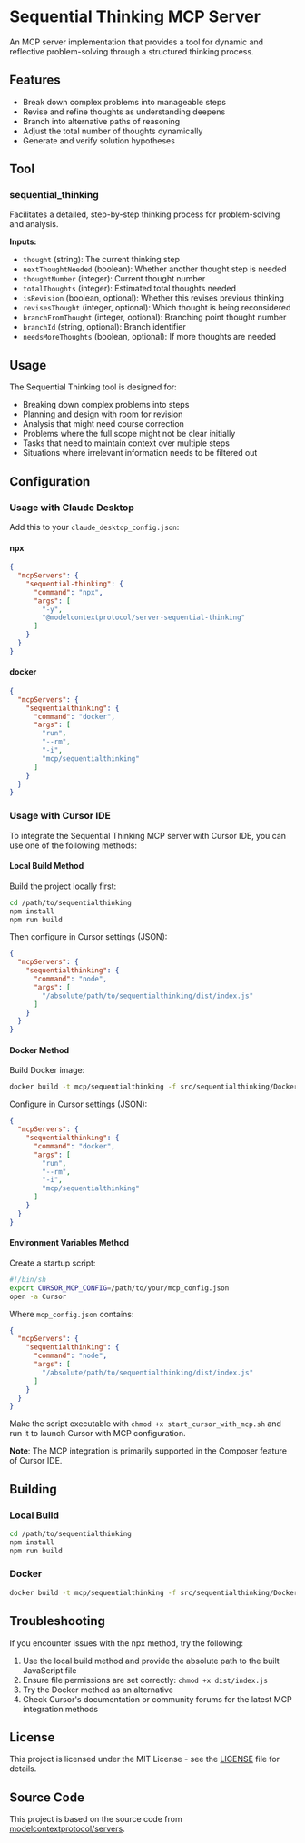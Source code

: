 # Sequential Thinking MCP Server

An MCP server implementation that provides a tool for dynamic and reflective problem-solving through a structured thinking process.

## Features

- Break down complex problems into manageable steps
- Revise and refine thoughts as understanding deepens
- Branch into alternative paths of reasoning
- Adjust the total number of thoughts dynamically
- Generate and verify solution hypotheses

## Tool

### sequential_thinking

Facilitates a detailed, step-by-step thinking process for problem-solving and analysis.

**Inputs:**
- `thought` (string): The current thinking step
- `nextThoughtNeeded` (boolean): Whether another thought step is needed
- `thoughtNumber` (integer): Current thought number
- `totalThoughts` (integer): Estimated total thoughts needed
- `isRevision` (boolean, optional): Whether this revises previous thinking
- `revisesThought` (integer, optional): Which thought is being reconsidered
- `branchFromThought` (integer, optional): Branching point thought number
- `branchId` (string, optional): Branch identifier
- `needsMoreThoughts` (boolean, optional): If more thoughts are needed

## Usage

The Sequential Thinking tool is designed for:
- Breaking down complex problems into steps
- Planning and design with room for revision
- Analysis that might need course correction
- Problems where the full scope might not be clear initially
- Tasks that need to maintain context over multiple steps
- Situations where irrelevant information needs to be filtered out

## Configuration

### Usage with Claude Desktop

Add this to your `claude_desktop_config.json`:

#### npx

```json
{
  "mcpServers": {
    "sequential-thinking": {
      "command": "npx",
      "args": [
        "-y",
        "@modelcontextprotocol/server-sequential-thinking"
      ]
    }
  }
}
```

#### docker

```json
{
  "mcpServers": {
    "sequentialthinking": {
      "command": "docker",
      "args": [
        "run",
        "--rm",
        "-i",
        "mcp/sequentialthinking"
      ]
    }
  }
}
```

### Usage with Cursor IDE

To integrate the Sequential Thinking MCP server with Cursor IDE, you can use one of the following methods:

#### Local Build Method

Build the project locally first:

```bash
cd /path/to/sequentialthinking
npm install
npm run build
```

Then configure in Cursor settings (JSON):

```json
{
  "mcpServers": {
    "sequentialthinking": {
      "command": "node",
      "args": [
        "/absolute/path/to/sequentialthinking/dist/index.js"
      ]
    }
  }
}
```

#### Docker Method

Build Docker image:

```bash
docker build -t mcp/sequentialthinking -f src/sequentialthinking/Dockerfile .
```

Configure in Cursor settings (JSON):

```json
{
  "mcpServers": {
    "sequentialthinking": {
      "command": "docker",
      "args": [
        "run",
        "--rm",
        "-i",
        "mcp/sequentialthinking"
      ]
    }
  }
}
```

#### Environment Variables Method

Create a startup script:

```bash
#!/bin/sh
export CURSOR_MCP_CONFIG=/path/to/your/mcp_config.json
open -a Cursor
```

Where `mcp_config.json` contains:

```json
{
  "mcpServers": {
    "sequentialthinking": {
      "command": "node",
      "args": [
        "/absolute/path/to/sequentialthinking/dist/index.js"
      ]
    }
  }
}
```

Make the script executable with `chmod +x start_cursor_with_mcp.sh` and run it to launch Cursor with MCP configuration.

**Note**: The MCP integration is primarily supported in the Composer feature of Cursor IDE.

## Building

### Local Build

```bash
cd /path/to/sequentialthinking
npm install
npm run build
```

### Docker

```bash
docker build -t mcp/sequentialthinking -f src/sequentialthinking/Dockerfile .
```

## Troubleshooting

If you encounter issues with the npx method, try the following:

1. Use the local build method and provide the absolute path to the built JavaScript file
2. Ensure file permissions are set correctly: `chmod +x dist/index.js`
3. Try the Docker method as an alternative
4. Check Cursor's documentation or community forums for the latest MCP integration methods

## License

This project is licensed under the MIT License - see the [LICENSE](LICENSE) file for details.

## Source Code

This project is based on the source code from [modelcontextprotocol/servers](https://github.com/modelcontextprotocol/servers).
